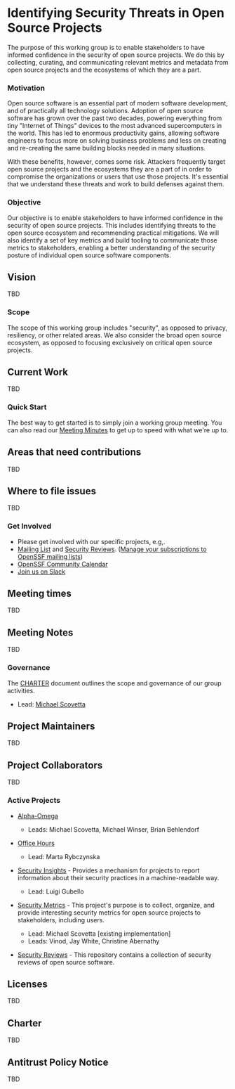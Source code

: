 # Identifying Security Threats in Open Source Projects

The purpose of this working group is to enable stakeholders to have informed
confidence in the security of open source projects. We do this by collecting,
curating, and communicating relevant metrics and metadata from open source
projects and the ecosystems of which they are a part.

### Motivation

Open source software is an essential part of modern software development, and
of practically all technology solutions. Adoption of open source software has
grown over the past two decades, powering everything from tiny "Internet of
Things" devices to the most advanced supercomputers in the world. This has led
to enormous productivity gains, allowing software engineers to focus more on
solving business problems and less on creating and re-creating the same
building blocks needed in many situations.

With these benefits, however, comes some risk. Attackers frequently target
open source projects and the ecosystems they are a part of in order to 
compromise the organizations or users that use those projects. It's
essential that we understand these threats and work to build defenses against
them.

### Objective

Our objective is to enable stakeholders to have informed confidence in the
security of open source projects. This includes identifying threats to the
open source ecosystem and recommending practical mitigations. We will also
identify a set of key metrics and build tooling to communicate those metrics
to stakeholders, enabling a better understanding of the security posture of
individual open source software components.

## Vision

TBD

### Scope

The scope of this working group includes "security", as opposed to privacy,
resiliency, or other related areas. We also consider the broad open source
ecosystem, as opposed to focusing exclusively on critical open source projects.

## Current Work

TBD

### Quick Start

The best way to get started is to simply join a working group meeting. You can also
read our [Meeting Minutes](https://docs.google.com/document/d/1AfI0S6VjBCO0ZkULCYZGHuzzW8TPqO3zYxRjzmKvUB4/edit?usp=sharing) to get up to speed with what we're up to.

## Areas that need contributions

TBD

## Where to file issues

TBD

### Get Involved

* Please get involved with our specific projects, e.g,.
* [Mailing List](https://lists.openssf.org/g/openssf-wg-security-threats) and [Security Reviews](https://github.com/ossf/security-reviews).
  ([Manage your subscriptions to OpenSSF mailing lists](https://lists.openssf.org/g/main/subgroups))
* [OpenSSF Community Calendar](https://calendar.google.com/calendar?cid=czYzdm9lZmhwNWk5cGZsdGI1cTY3bmdwZXNAZ3JvdXAuY2FsZW5kYXIuZ29vZ2xlLmNvbQ)
* [Join us on Slack](https://openssf.slack.com/archives/C01A50B978T)

## Meeting times

TBD

## Meeting Notes

TBD

### Governance

The [CHARTER](https://github.com/ossf/wg-identifying-security-threats/blob/main/CHARTER.md)
document outlines the scope and governance of our group activities.

* Lead: [Michael Scovetta](mailto:michael.scovetta@microsoft.com)

## Project Maintainers

TBD

## Project Collaborators

TBD

### Active Projects

* [Alpha-Omega](https://openssf.org/community/alpha-omega)
  * Leads: Michael Scovetta, Michael Winser, Brian Behlendorf

* [Office Hours](https://openssf.slack.com/archives/C03LTHA6M61)
  * Lead: Marta Rybczynska

* [Security Insights](https://github.com/ossf/security-insights-spec) - Provides a mechanism for projects to report information about their security practices in a machine-readable way.
  * Lead: Luigi Gubello

* [Security Metrics](https://metrics.openssf.org) -
  This project's purpose is to collect, organize, and provide interesting security metrics for
  open source projects to stakeholders, including users.
  * Lead: Michael Scovetta [existing implementation]
  * Leads: Vinod, Jay White, Christine Abernathy

* [Security Reviews](https://github.com/ossf/security-reviews) -
  This repository contains a collection of security reviews of open source software.

## Licenses

TBD

## Charter

TBD

## Antitrust Policy Notice

TBD